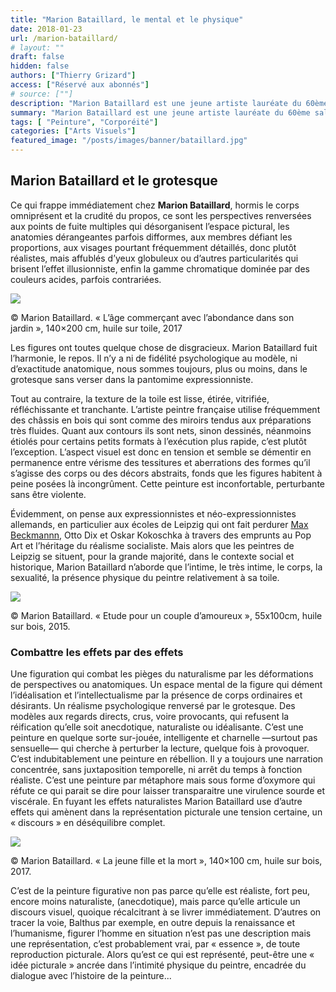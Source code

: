 ```yaml
---
title: "Marion Bataillard, le mental et le physique"
date: 2018-01-23
url: /marion-bataillard/
# layout: ""
draft: false
hidden: false
authors: ["Thierry Grizard"]
access: ["Réservé aux abonnés"]
# source: [""]
description: "Marion Bataillard est une jeune artiste lauréate du 60ème salon de Montrouge qui à travers une peinture à connotations expressionnistes questionne le corps"
summary: "Marion Bataillard est une jeune artiste lauréate du 60ème salon de Montrouge qui à travers une peinture à connotations expressionnistes questionne le corps"
tags: [ "Peinture", "Corporéité"]
categories: ["Arts Visuels"]
featured_image: "/posts/images/banner/bataillard.jpg"
---
```

## Marion Bataillard et le grotesque

Ce qui frappe immédiatement chez **Marion Bataillard**, hormis le corps omniprésent et la crudité du propos, ce sont les perspectives renversées aux points de fuite multiples qui désorganisent l’espace pictural, les anatomies dérangeantes parfois difformes, aux membres défiant les proportions, aux visages pourtant fréquemment détaillés, donc plutôt réalistes, mais affublés d’yeux globuleux ou d’autres particularités qui brisent l’effet illusionniste, enfin la gamme chromatique dominée par des couleurs acides, parfois contrariées.

![](/posts/images/bataillard/marion-bataillardpaintingnuditysexualityrealismnaturalismsalon-de-montrouge.004.jpg)

© Marion Bataillard. « L’âge commerçant avec l’abondance dans son jardin », 140×200 cm, huile sur toile, 2017

Les figures ont toutes quelque chose de disgracieux. Marion Bataillard fuit l’harmonie, le repos. Il n’y a ni de fidélité psychologique au modèle, ni d’exactitude anatomique, nous sommes toujours, plus ou moins, dans le grotesque sans verser dans la pantomime expressionniste.

Tout au contraire, la texture de la toile est lisse, étirée, vitrifiée, réfléchissante et tranchante. L’artiste peintre française utilise fréquemment des châssis en bois qui sont comme des miroirs tendus aux préparations très fluides. Quant aux contours ils sont nets, sinon dessinés, néanmoins étiolés pour certains petits formats à l’exécution plus rapide, c’est plutôt l’exception. L’aspect visuel est donc en tension et semble se démentir en permanence entre vérisme des tessitures et aberrations des formes qu’il s’agisse des corps ou des décors abstraits, fonds que les figures habitent à peine posées là incongrûment. Cette peinture est inconfortable, perturbante sans être violente.

Évidemment, on pense aux expressionnistes et néo-expressionnistes allemands, en particulier aux écoles de Leipzig qui ont fait perdurer [Max Beckmannn](/max-beckmann-enfer-des-oiseaux/), Otto Dix et Oskar Kokoschka à travers des emprunts au Pop Art et l’héritage du réalisme socialiste. Mais alors que les peintres de Leipzig se situent, pour la grande majorité, dans le contexte social et historique, Marion Bataillard n’aborde que l’intime, le très intime, le corps, la sexualité, la présence physique du peintre relativement à sa toile.

![](/posts/images/bataillard/marion-bataillardpaintingnuditysexualityrealismnaturalismsalon-de-montrouge.007-2.jpg)

© Marion Bataillard. « Etude pour un couple d’amoureux », 55x100cm, huile sur bois, 2015.

### Combattre les effets par des effets

Une figuration qui combat les pièges du naturalisme par les déformations de perspectives ou anatomiques. Un espace mental de la figure qui dément l’idéalisation et l’intellectualisme par la présence de corps ordinaires et désirants. Un réalisme psychologique renversé par le grotesque. Des modèles aux regards directs, crus, voire provocants, qui refusent la réification qu’elle soit anecdotique, naturaliste ou idéalisante. C’est une peinture en quelque sorte sur-jouée, intelligente et charnelle —surtout pas sensuelle— qui cherche à perturber la lecture, quelque fois à provoquer. C’est indubitablement une peinture en rébellion. Il y a toujours une narration concentrée, sans juxtaposition temporelle, ni arrêt du temps à fonction réaliste. C’est une peinture par métaphore mais sous forme d’oxymore qui réfute ce qui parait se dire pour laisser transparaitre une virulence sourde et viscérale. En fuyant les effets naturalistes Marion Bataillard use d’autre effets qui amènent dans la représentation picturale une tension certaine, un « discours » en déséquilibre complet.

![](/posts/images/bataillard/marion-bataillardpaintingnuditysexualityrealismnaturalismsalon-de-montrouge.003.jpg)

© Marion Bataillard. « La jeune fille et la mort », 140×100 cm, huile sur bois, 2017.

C’est de la peinture figurative non pas parce qu’elle est réaliste, fort peu, encore moins naturaliste, (anecdotique), mais parce qu’elle articule un discours visuel, quoique récalcitrant à se livrer immédiatement. D’autres on tracer la voie, Balthus par exemple, en outre depuis la renaissance et l’humanisme, figurer l’homme en situation n’est pas une description mais une représentation, c’est probablement vrai, par « essence », de toute reproduction picturale. Alors qu’est ce qui est représenté, peut-être une « idée picturale » ancrée dans l’intimité physique du peintre, encadrée du dialogue avec l’histoire de la peinture...
